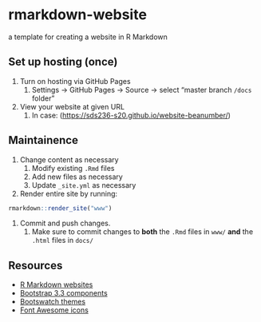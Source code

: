 
<!-- README.md is generated from README.Rmd. Please edit that file -->

# rmarkdown-website

<!-- badges: start -->

<!-- badges: end -->

a template for creating a website in R Markdown

## Set up hosting (once)

1.  Turn on hosting via GitHub Pages
    1.  Settings -\> GitHub Pages -\> Source -\> select “master branch
        `/docs` folder”
2.  View your website at given URL
    1.  In case: (<https://sds236-s20.github.io/website-beanumber/>)

## Maintainence

1.  Change content as necessary
    1.  Modify existing `.Rmd` files
    2.  Add new files as necessary
    3.  Update `_site.yml` as necessary
2.  Render entire site by running:

<!-- end list -->

``` r
rmarkdown::render_site("www")
```

1.  Commit and push changes.
    1.  Make sure to commit changes to **both** the `.Rmd` files in
        `www/` **and** the `.html` files in `docs/`

## Resources

  - [R Markdown
    websites](https://bookdown.org/yihui/rmarkdown/rmarkdown-site.html)
  - [Bootstrap 3.3
    components](https://getbootstrap.com/docs/3.3/components/)
  - [Bootswatch themes](https://bootswatch.com/3/)
  - [Font Awesome icons](https://fontawesome.com/icons?d=gallery&m=free)
